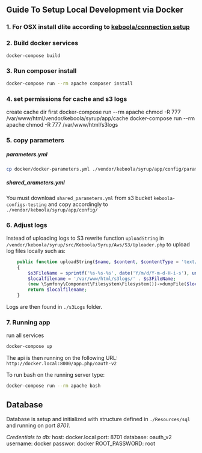 ## Guide To Setup Local Development via Docker
### 1. For OSX install dlite according to [keboola/connection setup](https://github.com/keboola/connection/blob/master/DOCKER.md#mac-osx)

### 2. Build docker services
```bash
docker-compose build
```
### 3. Run composer install
```bash
docker-compose run --rm apache composer install
```
### 4. set permissions for cache and s3 logs
create cache dir first
docker-compose run --rm apache chmod -R 777 /var/www/html/vendor/keboola/syrup/app/cache
docker-compose run --rm apache chmod -R 777 /var/www/html/s3logs

### 5. copy parameters
##### parameters.yml
```bash
cp docker/docker-parameters.yml ./vendor/keboola/syrup/app/config/parameters.yml
```
##### shared_arameters.yml
You must download `shared_parameters.yml` from s3 bucket `keboola-configs-testing` and copy accordingly to `./vendor/keboola/syrup/app/config/`


### 6. Adjust logs
Instead of uploading logs to S3 rewrite function `uploadString` in `/vendor/keboola/syrup/src/Keboola/Syrup/Aws/S3/Uploader.php` to upload log files locally such as:
```php
    public function uploadString($name, $content, $contentType = 'text/plain')
    {
        $s3FileName = sprintf('%s-%s-%s', date('Y/m/d/Y-m-d-H-i-s'), uniqid(), $name);
        $localfilename = '/var/www/html/s3logs/' . $s3FileName;
        (new \Symfony\Component\Filesystem\Filesystem())->dumpFile($localfilename, $content);
        return $localfilename;
    }
```
Logs are then found in `./s3Logs` folder.

### 7. Running app
run all services
```bash
docker-compose up
```

The api is then running on the following URL:
`http://docker.local:8000/app.php/oauth-v2`

To run bash on the running server type:
```bash
docker-compose run --rm apache bash
```

## Database
Database is setup and initialized with structure defined in `./Resources/sql` and running on port *8701*.

*Credentials to db:*
host: docker.local
port: 8701
database: oauth_v2
username: docker
passwor: docker
ROOT_PASSWORD: root
